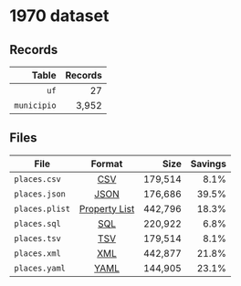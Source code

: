 # 1970 dataset

## Records

|       Table | Records |
| -----------:| -------:|
|        `uf` |      27 |
| `municipio` |   3,952 |

## Files

| File           | Format                                                       |      Size | Savings |
| -------------- |:------------------------------------------------------------:| ---------:| -------:|
| `places.csv`   | [CSV](https://en.wikipedia.org/wiki/Comma-separated_values)  |   179,514 |    8.1% |
| `places.json`  | [JSON](https://en.wikipedia.org/wiki/JSON)                   |   176,686 |   39.5% |
| `places.plist` | [Property List](https://en.wikipedia.org/wiki/Property_list) |   442,796 |   18.3% |
| `places.sql`   | [SQL](https://en.wikipedia.org/wiki/SQL)                     |   220,922 |    6.8% |
| `places.tsv`   | [TSV](https://en.wikipedia.org/wiki/Tab-separated_values)    |   179,514 |    8.1% |
| `places.xml`   | [XML](https://en.wikipedia.org/wiki/XML)                     |   442,877 |   21.8% |
| `places.yaml`  | [YAML](https://en.wikipedia.org/wiki/YAML)                   |   144,905 |   23.1% |
